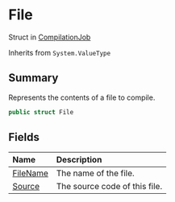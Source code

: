 # File

Struct in [CompilationJob](/api/csharp/yarn.compiler.compilationjob.md)

Inherits from `System.ValueType`

## Summary


Represents the contents of a file to compile.


```csharp
public struct File
```

## Fields

|Name|Description|
|:---|:---|
|[FileName](/api/csharp/yarn.compiler.compilationjob.file.filename.md)|The name of the file.|
|[Source](/api/csharp/yarn.compiler.compilationjob.file.source.md)|The source code of this file.|


